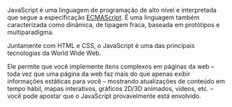 JavaScript é uma linguagem de programação de alto nível e interpretada que segue a especificação [ECMAScript](https://pt.wikipedia.org/wiki/ECMAScript). É uma linguagem também caracterizada como dinâmica, de tipagem fraca, baseada em protótipos e multiparadigma.


Juntamente com HTML e CSS, o JavaScript é uma das principais tecnologias da World Wide Web.


Ele permite que você implemente itens complexos em páginas da web – toda vez que uma página da web faz mais do que apenas exibir informações estáticas para você – mostrando atualizações de conteúdo em tempo hábil, mapas interativos, gráficos 2D/3D animados, vídeos, etc. – você pode apostar que o JavaScript provavelmente está envolvido.
